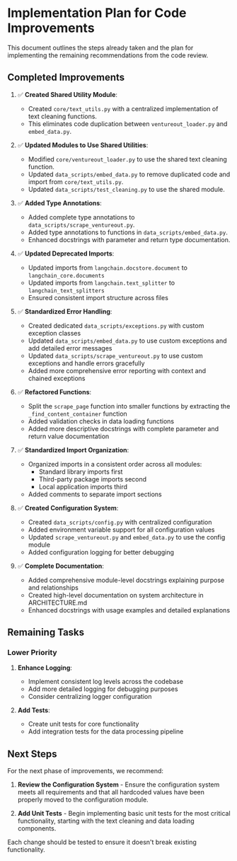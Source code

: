 # Implementation Plan for Code Improvements

This document outlines the steps already taken and the plan for implementing the remaining recommendations from the code review.

## Completed Improvements

1. ✅ **Created Shared Utility Module**: 
   - Created `core/text_utils.py` with a centralized implementation of text cleaning functions.
   - This eliminates code duplication between `ventureout_loader.py` and `embed_data.py`.

2. ✅ **Updated Modules to Use Shared Utilities**:
   - Modified `core/ventureout_loader.py` to use the shared text cleaning function.
   - Updated `data_scripts/embed_data.py` to remove duplicated code and import from `core/text_utils.py`.
   - Updated `data_scripts/test_cleaning.py` to use the shared module.

3. ✅ **Added Type Annotations**:
   - Added complete type annotations to `data_scripts/scrape_ventureout.py`.
   - Added type annotations to functions in `data_scripts/embed_data.py`.
   - Enhanced docstrings with parameter and return type documentation.

4. ✅ **Updated Deprecated Imports**:
   - Updated imports from `langchain.docstore.document` to `langchain_core.documents`
   - Updated imports from `langchain.text_splitter` to `langchain_text_splitters`
   - Ensured consistent import structure across files

5. ✅ **Standardized Error Handling**:
   - Created dedicated `data_scripts/exceptions.py` with custom exception classes
   - Updated `data_scripts/embed_data.py` to use custom exceptions and add detailed error messages
   - Updated `data_scripts/scrape_ventureout.py` to use custom exceptions and handle errors gracefully
   - Added more comprehensive error reporting with context and chained exceptions

6. ✅ **Refactored Functions**:
   - Split the `scrape_page` function into smaller functions by extracting the `_find_content_container` function
   - Added validation checks in data loading functions
   - Added more descriptive docstrings with complete parameter and return value documentation

7. ✅ **Standardized Import Organization**:
   - Organized imports in a consistent order across all modules:
     - Standard library imports first
     - Third-party package imports second
     - Local application imports third
   - Added comments to separate import sections

8. ✅ **Created Configuration System**:
   - Created `data_scripts/config.py` with centralized configuration
   - Added environment variable support for all configuration values
   - Updated `scrape_ventureout.py` and `embed_data.py` to use the config module
   - Added configuration logging for better debugging

9. ✅ **Complete Documentation**:
   - Added comprehensive module-level docstrings explaining purpose and relationships
   - Created high-level documentation on system architecture in ARCHITECTURE.md
   - Enhanced docstrings with usage examples and detailed explanations

## Remaining Tasks

### Lower Priority

1. **Enhance Logging**:
   - Implement consistent log levels across the codebase
   - Add more detailed logging for debugging purposes
   - Consider centralizing logger configuration

2. **Add Tests**:
   - Create unit tests for core functionality
   - Add integration tests for the data processing pipeline

## Next Steps

For the next phase of improvements, we recommend:

1. **Review the Configuration System** - Ensure the configuration system meets all requirements and that all hardcoded values have been properly moved to the configuration module.

2. **Add Unit Tests** - Begin implementing basic unit tests for the most critical functionality, starting with the text cleaning and data loading components.

Each change should be tested to ensure it doesn't break existing functionality. 